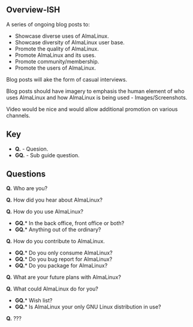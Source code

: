 ## Overview-ISH

A series of ongoing blog posts to:

* Showcase diverse uses of AlmaLinux.
* Showcase diversity of AlmaLinux user base.
* Promote the quality of AlmaLinux.
* Promote AlmaLinux and its uses.
* Promote community/membership.
* Promote the users of AlmaLinux.

Blog posts will ake the form of casual interviews.

Blog posts should have imagery to emphasis the human element of who uses
AlmaLinux and how AlmaLinux is being used - Images/Screenshots.

Video would be nice and would allow additional promotion on various channels.

## Key

* **Q.** - Quesion.
* **GQ.** - Sub guide question.

## Questions

**Q.** Who are you?

**Q.** How did you hear about AlmaLinux?

**Q.** How do you use AlmaLinux?

   * **GQ.*** In the back office, front office or both?
   * **GQ.*** Anything out of the ordinary?

**Q.** How do you contribute to AlmaLinux.

   * **GQ.*** Do you only consume AlmaLinux?
   * **GQ.*** Do you bug report for AlmaLinux?
   * **GQ.*** Do you package for AlmaLinux?

**Q.** What are your future plans with AlmaLinux?

**Q.** What could AlmaLinux do for you?

   * **GQ.*** Wish list?
   * **GQ.*** Is AlmaLinux your only GNU Linux distribution in use?

**Q.** ???
